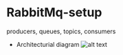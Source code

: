 # RabbitMq-setup
producers, queues, topics, consumers

* Architecturial diagram
  ![alt text](file:C:\Users\Melvo\Desktop\Capture.PNG)
